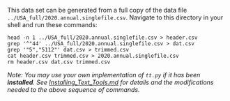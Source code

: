This data set can be generated from a full copy of the data file `../USA_full/2020.annual.singlefile.csv`.  Navigate to this directory in your shell and run these commands:

    head -n 1 ../USA_full/2020.annual.singlefile.csv > header.csv
    grep '^"44' ../USA_full/2020.annual.singlefile.csv > dat.csv
    grep '"5","5112"' dat.csv > trimmed.csv
    cat header.csv trimmed.csv > 2020.annual.singlefile.csv
    rm header.csv dat.csv trimmed.csv

*Note: You may use your own implementation of `tt.py` if it has been **installed**. See [Installing_Text_Tools.md](../../instructions/Installing_Text_Tools.md) for details and the modifications needed to the above sequence of commands.*
